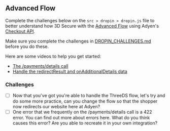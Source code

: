 ## Advanced Flow
Complete the challenges below on the `src > dropin > dropin.js` file to better understand how 3D Secure with the [Advanced Flow](https://docs.adyen.com/online-payments/build-your-integration/advanced-flow/?platform=Web&integration=Drop-in&version=6.3.0) using Adyen's [Checkout API](https://docs.adyen.com/api-explorer/). 

Make sure you complete the challenges in [DROPIN_CHALLENGES.md](https://github.com/gaylem/adyen-checkout-sandbox/blob/main/src/dropin/DROPIN_CHALLENGES.md) before you do these.

Here are some videos to help you get started: 
- [The /payments/details call](https://www.youtube.com/watch?v=qZcpgN37mxI&t=2s)
- [Handle the redirectResult and onAdditionalDetails data](https://www.youtube.com/watch?v=E0xwRIaa2Po)

### Challenges
- [ ] Now that you've got you're able to handle the ThreeDS flow, let's try and do some more practice, can you change the flow so that the shopper now redirects our website here at Adyen?
- [ ] One error that we frequently on the /payments/details call is a 422 error. You can find out more about errors here. What do you think causes this error? Are you able to recreate it in your own integration?
